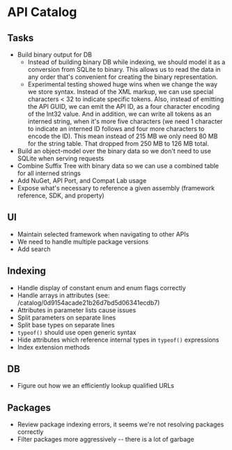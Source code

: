 # API Catalog

## Tasks

* Build binary output for DB
    - Instead of building binary DB while indexing, we should model it as a
      conversion from SQLite to binary. This allows us to read the data in any
      order that's convenient for creating the binary representation.
    - Experimental testing showed huge wins when we change the way we store
      syntax. Instead of the XML markup, we can use special characters < 32 to
      indicate specific tokens. Also, instead of emitting the API GUID, we can
      emit the API ID, as a four character encoding of the Int32 value. And in
      addition, we can write all tokens as an interned string, when it's more
      five characters (we need 1 character to indicate an interned ID follows
      and four more characters to encode the ID). This mean instead of 215 MB
      we only need 80 MB for the string table. That dropped from 250 MB to
      126 MB total.
* Build an object-model over the binary data so we don't need to use SQLite
  when serving requests
* Combine Suffix Tree with binary data so we can use a combined table for 
  all interned strings
* Add NuGet, API Port, and Compat Lab usage
* Expose what's necessary to reference a given assembly (framework reference,
  SDK, and property)

## UI

* Maintain selected framework when navigating to other APIs
* We need to handle multiple package versions
* Add search

## Indexing

* Handle display of constant enum and enum flags correctly
* Handle arrays in attributes (see: /catalog/0d9154acade21b26d7bd5d06341ecdb7)
* Attributes in parameter lists cause issues
* Split parameters on separate lines
* Split base types on separate lines
* `typeof()` should use open generic syntax
* Hide attributes which reference internal types in `typeof()` expressions
* Index extension methods

## DB

* Figure out how we an efficiently lookup qualified URLs

## Packages

* Review package indexing errors, it seems we're not resolving packages correctly
* Filter packages more aggressively -- there is a lot of garbage
